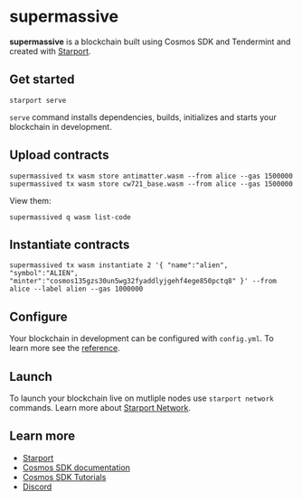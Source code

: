 # supermassive

**supermassive** is a blockchain built using Cosmos SDK and Tendermint and created with [Starport](https://github.com/tendermint/starport).

## Get started

```
starport serve
```

`serve` command installs dependencies, builds, initializes and starts your blockchain in development.

## Upload contracts

```
supermassived tx wasm store antimatter.wasm --from alice --gas 1500000
supermassived tx wasm store cw721_base.wasm --from alice --gas 1500000
```

View them:
```
supermassived q wasm list-code
```

## Instantiate contracts

```
supermassived tx wasm instantiate 2 '{ "name":"alien", "symbol":"ALIEN", "minter":"cosmos135gzs30un5wg32fyaddlyjgehf4ege850pctq8" }' --from alice --label alien --gas 1000000
```

## Configure

Your blockchain in development can be configured with `config.yml`. To learn more see the [reference](https://github.com/tendermint/starport#documentation).

## Launch

To launch your blockchain live on mutliple nodes use `starport network` commands. Learn more about [Starport Network](https://github.com/tendermint/spn).

## Learn more

- [Starport](https://github.com/tendermint/starport)
- [Cosmos SDK documentation](https://docs.cosmos.network)
- [Cosmos SDK Tutorials](https://tutorials.cosmos.network)
- [Discord](https://discord.gg/W8trcGV)
